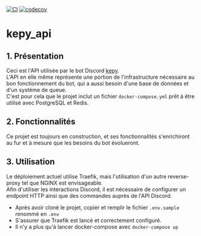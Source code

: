 [![CI](https://github.com/SebGoliot/kepy_api/actions/workflows/main.yml/badge.svg)](https://github.com/SebGoliot/kepy_api/actions/workflows/main.yml)
[![codecov](https://codecov.io/gh/SebGoliot/kepy_api/branch/main/graph/badge.svg?token=I2CBHMQ04G)](https://codecov.io/gh/SebGoliot/kepy_api)

# kepy_api
## 1. Présentation
Ceci est l'API utilisée par le bot Discord [kepy](https://github.com/SebGoliot/kepy_bot).  
L'API en elle même représente une portion de l'infrastructure nécessaire au bon fonctionnement du bot, qui a aussi besoin d'une base de données et d'un système de queue.  
C'est pour cela que le projet inclut un fichier `docker-compose.yml` prêt à être utilisé avec PostgreSQL et Redis.  

## 2. Fonctionnalités

Ce projet est toujours en construction, et ses fonctionnalités s'enrichiront au fur et à mesure que les besoins du bot évolueront.  

## 3. Utilisation

Le déploiement actuel utilise Traefik, mais l'utilisation d'un autre reverse-proxy tel que NGINX est envisageable.  
Afin d'utiliser les interactions Discord, il est nécessaire de configurer un endpoint HTTP ainsi que des commandes auprès de l'API Discord.  

- Après avoir cloné le projet, copier et remplir le fichier `.env.sample` renommé en `.env`  
- S'assurer que Traefik est lancé et correctement configuré.  
- Il n'y a plus qu'à lancer docker-compose avec `docker-compose up`

